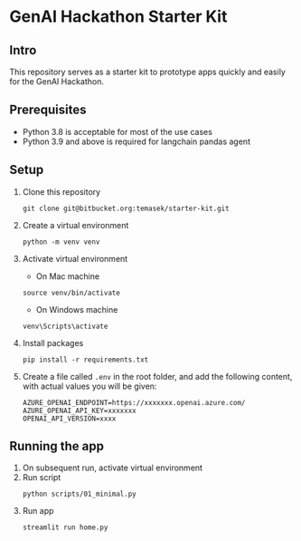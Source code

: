 # GenAI Hackathon Starter Kit

## Intro
This repository serves as a starter kit to prototype apps quickly and easily for the GenAI Hackathon.

## Prerequisites
* Python 3.8 is acceptable for most of the use cases
* Python 3.9 and above is required for langchain pandas agent


## Setup
1. Clone this repository
    ```
    git clone git@bitbucket.org:temasek/starter-kit.git
    ```
1. Create a virtual environment 
    ```
    python -m venv venv
    ```
1. Activate virtual environment 
    * On Mac machine
    ```
    source venv/bin/activate 
    ```   
    * On Windows machine
    ```
    venv\Scripts\activate
    ```
1. Install packages 
    ```
    pip install -r requirements.txt
    ```

1. Create a file called `.env` in the root folder, and add the following content, with actual values you will be given:
    ```
    AZURE_OPENAI_ENDPOINT=https://xxxxxxx.openai.azure.com/
    AZURE_OPENAI_API_KEY=xxxxxxx
    OPENAI_API_VERSION=xxxx
    ```

## Running the app
1. On subsequent run, activate virtual environment 
1. Run script
    ```
    python scripts/01_minimal.py
    ```
1. Run app
    ```
    streamlit run home.py 
    ```

